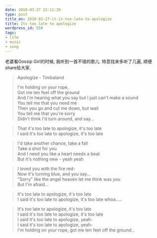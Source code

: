 ```yaml
---
date: 2010-03-27 22:11:39
type: post
title_en: 2010-03-27-it-is-too-late-to-apologize
title: Its too late to apologize
wordpress_id: 559
tags:
- life
- music
- song
---
```


老婆看Gossip Girl的时候, 我听到一首不错的歌儿. 特意找来多听了几遍, 顺便share给大家.

> Apologize - Timbaland
>
> I'm holding on your rope,  
Got me ten feet off the ground  
And I'm hearing  what you say but I just can't make a sound  
You tell me that you need  me  
Then you go and cut me down, but wait  
You tell me that you're  sorry  
Didn't think I'd turn around, and say...  
  
>That it's too late to  apologize, it's too late  
I said it's too late to apologize, it's too  late  
  
>I'd take another chance, take a fall  
Take a shot for you  
And I  need you like a heart needs a beat  
But it's nothing new - yeah yeah  
  
>I  loved you with the fire red-  
Now it's turning blue, and you  say...  
&quot;Sorry&quot; like the angel heaven let me think was  you  
But I'm afraid...  
  
>It's too late to apologize, it's too late  
I  said it's too late to apologize, it's too late whoa.....  
  
>It's too late to  apologize, it's too late  
I said it's too late to apologize, it's too  late  
I said it's too late to apologize, yeah-  
I said it's too late to  apologize, yeah-  
I'm holding on your rope, got me ten feet off the  ground...  

